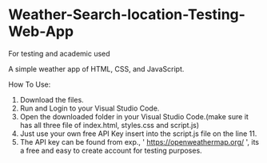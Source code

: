 # Weather-Search-location-Testing-Web-App
For testing and academic used 

A simple weather app of HTML, CSS, and JavaScript.

How To Use:
1. Download the files.
2. Run and Login to your Visual Studio Code.
3. Open the downloaded folder in your Visual Studio Code.(make sure it has all three file of index.html, styles.css and script.js)
4. Just use your own free API Key insert into the script.js file on the line 11.
5. The API key can be found from exp., ' https://openweathermap.org/ ', its a free and easy to create account for testing purposes.
